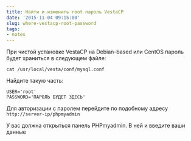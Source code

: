 ```yaml
---
title: Найти и изменить root пароль VestaCP
date: '2015-11-04 09:15:00'
slug: where-vestacp-root-password
tags:
- notes
---
```


При чистой установке VestaCP на Debian-based или CentOS пароль будет храниться в следующем файле:

`cat /usr/local/vesta/conf/mysql.conf`

Найдите такую часть:

    USER='root'
    PASSWORD='ПАРОЛЬ БУДЕТ ЗДЕСЬ'

Для авторизации с паролем перейдите по подобному адресу  
`http://server-ip/phpmyadmin`

У вас должна открыться панель PHPmyadmin. В ней и введите ваши данные

<!--kg-card-end: markdown-->
